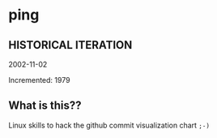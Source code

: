 # ping

## HISTORICAL ITERATION
2002-11-02

Incremented: 1979

## What is this?? 
Linux skills to hack the github commit visualization chart `;-)`

